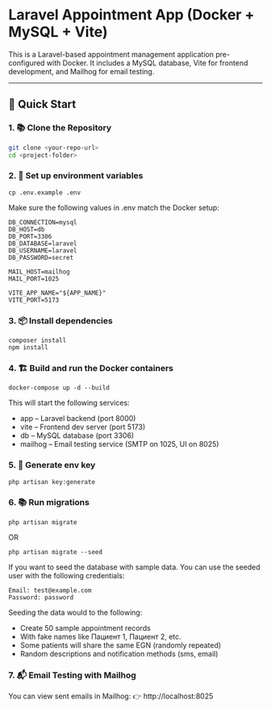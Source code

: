 # Laravel Appointment App (Docker + MySQL + Vite)

This is a Laravel-based appointment management application pre-configured with Docker. It includes a MySQL database, Vite for frontend development, and Mailhog for email testing.

---

## 🚀 Quick Start

### 1. 📚 Clone the Repository

```bash
git clone <your-repo-url>
cd <project-folder>
```

### 2. 📝 Set up environment variables
```
cp .env.example .env
```

Make sure the following values in .env match the Docker setup:
```
DB_CONNECTION=mysql
DB_HOST=db
DB_PORT=3306
DB_DATABASE=laravel
DB_USERNAME=laravel
DB_PASSWORD=secret

MAIL_HOST=mailhog
MAIL_PORT=1025

VITE_APP_NAME="${APP_NAME}"
VITE_PORT=5173
```

### 3. 📦 Install dependencies
```
composer install
npm install
```

### 4. 🏗 Build and run the Docker containers
```
docker-compose up -d --build
```
This will start the following services:
- app – Laravel backend (port 8000)
- vite – Frontend dev server (port 5173)
- db – MySQL database (port 3306)
- mailhog – Email testing service (SMTP on 1025, UI on 8025)

### 5. 🔑 Generate env key
```
php artisan key:generate
```

### 6. 📚 Run migrations
```
php artisan migrate
```
OR
```
php artisan migrate --seed
```
If you want to seed the database with sample data. You can use the seeded user with the following credentials:
```
Email: test@example.com
Password: password
```
Seeding the data would to the following:
- Create 50 sample appointment records
- With fake names like Пациент 1, Пациент 2, etc.
- Some patients will share the same EGN (randomly repeated)
- Random descriptions and notification methods (sms, email)

### 7. 📬 Email Testing with Mailhog
You can view sent emails in Mailhog:
👉 http://localhost:8025